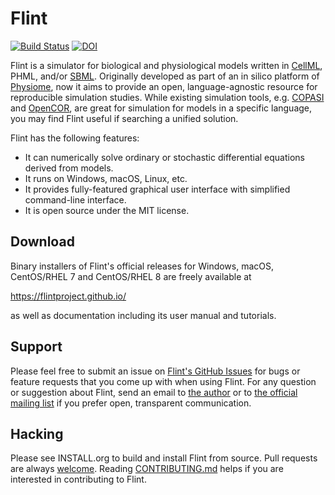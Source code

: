 Flint
=====

[![Build Status](https://travis-ci.org/flintproject/Flint.svg?branch=master)](https://travis-ci.org/flintproject/Flint)
[![DOI](http://joss.theoj.org/papers/10.21105/joss.02331/status.svg)](https://doi.org/10.21105/joss.02331)

Flint is a simulator for biological and physiological models written in
[CellML](https://www.cellml.org/), PHML, and/or [SBML](https://www.sbml.org/).
Originally developed as part of an in silico platform of
[Physiome](https://en.wikipedia.org/wiki/Physiome), now it aims to provide an
open, language-agnostic resource for reproducible simulation studies.
While existing simulation tools, e.g. [COPASI](http://copasi.org/) and
[OpenCOR](https://opencor.ws/), are great for simulation for models in a
specific language, you may find Flint useful if searching a unified solution.

Flint has the following features:

* It can numerically solve ordinary or stochastic differential equations derived
  from models.
* It runs on Windows, macOS, Linux, etc.
* It provides fully-featured graphical user interface with simplified
  command-line interface.
* It is open source under the MIT license.

Download
--------

Binary installers of Flint's official releases for Windows, macOS, CentOS/RHEL 7
and CentOS/RHEL 8 are freely available at

https://flintproject.github.io/

as well as documentation including its user manual and tutorials.

Support
-------

Please feel free to submit an issue on
[Flint's GitHub Issues](https://github.com/flintproject/Flint/issues)
for bugs or feature requests that you come up with when using Flint.
For any question or suggestion about Flint, send an email to
[the author](mailto:tabe@fixedpoint.jp "Takeshi Abe")
or to [the official mailing list](https://groups.google.com/g/flint-discuss) if
you prefer open, transparent communication.

Hacking
-------

Please see INSTALL.org to build and install Flint from source.
Pull requests are always [welcome](https://github.com/flintproject/Flint/pulls).
Reading [CONTRIBUTING.md](CONTRIBUTING.md) helps if you are interested in
contributing to Flint.
